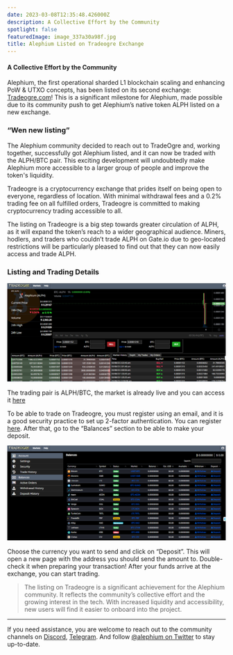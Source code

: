 ```yaml
---
date: 2023-03-08T12:35:48.426000Z
description: A Collective Effort by the Community
spotlight: false
featuredImage: image_337a30a98f.jpg
title: Alephium Listed on Tradeogre Exchange
---
```


#### A Collective Effort by the Community

Alephium, the first operational sharded L1 blockchain scaling and enhancing PoW & UTXO concepts, has been listed on its second exchange: <a href="https://tradeogre.com/exchange/BTC-ALPH" >Tradeogre.com</a>! This is a significant milestone for Alephium, made possible due to its community push to get Alephium’s native token ALPH listed on a new exchange.

### “Wen new listing”

The Alephium community decided to reach out to TradeOgre and, working together, successfully got Alephium listed, and it can now be traded with the ALPH/BTC pair. This exciting development will undoubtedly make Alephium more accessible to a larger group of people and improve the token's liquidity.

Tradeogre is a cryptocurrency exchange that prides itself on being open to everyone, regardless of location. With minimal withdrawal fees and a 0.2% trading fee on all fulfilled orders, Tradeogre is committed to making cryptocurrency trading accessible to all.

The listing on Tradeogre is a big step towards greater circulation of ALPH, as it will expand the token’s reach to a wider geographical audience. Miners, hodlers, and traders who couldn’t trade ALPH on Gate.io due to geo-located restrictions will be particularly pleased to find out that they can now easily access and trade ALPH.

### Listing and Trading Details

![](image_6f668840a4.jpg)

The trading pair is ALPH/BTC, the market is already live and you can access it <a href="https://tradeogre.com/exchange/BTC-ALPH" >here</a>

To be able to trade on Tradeogre, you must register using an email, and it is a good security practice to set up 2-factor authentication. You can register <a href="https://tradeogre.com/account/signin" >here</a>. After that, go to the “Balances” section to be able to make your deposit.

![](image_da12a9de73.jpg)

Choose the currency you want to send and click on “Deposit”. This will open a new page with the address you should send the amount to. Double-check it when preparing your transaction! After your funds arrive at the exchange, you can start trading.

> The listing on Tradeogre is a significant achievement for the Alephium community. It reflects the community’s collective effort and the growing interest in the tech. With increased liquidity and accessibility, new users will find it easier to onboard into the project.

---

If you need assistance, you are welcome to reach out to the community channels on [Discord](/discord), <a href="https://t.me/alephiumgroup" >Telegram</a>. And follow <a href="https://twitter.com/alephium" >@alephium on Twitter</a> to stay up-to-date.
